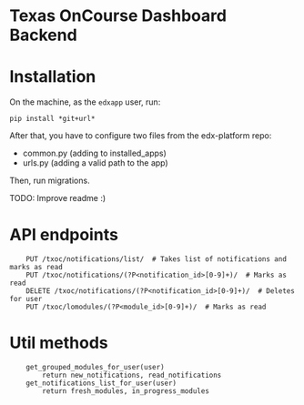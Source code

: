 Texas OnCourse Dashboard Backend
================================

Installation
============

On the machine, as the `edxapp` user, run:

`pip install *git+url*`

After that, you have to configure two files from the edx-platform repo: 

- common.py (adding to installed_apps)
- urls.py (adding a valid path to the app)

Then, run migrations.

TODO: Improve readme :)



API endpoints
=============

``` 
    PUT /txoc/notifications/list/  # Takes list of notifications and marks as read
    PUT /txoc/notifications/(?P<notification_id>[0-9]+)/  # Marks as read
    DELETE /txoc/notifications/(?P<notification_id>[0-9]+)/  # Deletes for user
    PUT /txoc/lomodules/(?P<module_id>[0-9]+)/  # Marks as read
```

Util methods
============

```
    get_grouped_modules_for_user(user)
        return new_notifications, read_notifications
    get_notifications_list_for_user(user)
        return fresh_modules, in_progress_modules
```